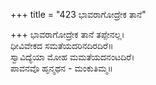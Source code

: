 +++
title = "423 ಭಾವರಾಗೋದ್ರೇಕ ತಾನೆ"

+++
ಭಾವರಾಗೋದ್ರೇಕ ತಾನೆ ತಪ್ಪೇನಲ್ಲ।  
ಧೀವಿವೇಕದ ಸಮತೆಯದರಿನದಿರದಿರೆ॥  
ಸ್ವಾವಿದ್ಯೆಯಾ ಮೋಹ ಮಮತೆಯದನಂಟದಿರೆ।  
ಪಾವನವೊ ಹೃನ್ಮಥನ - ಮಂಕುತಿಮ್ಮ॥  
